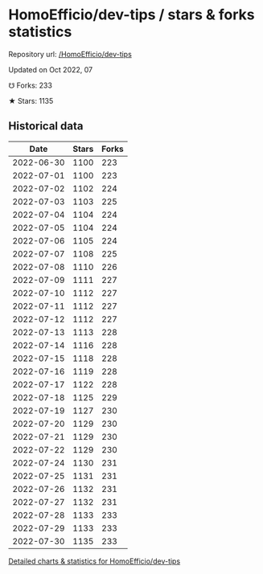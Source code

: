 # HomoEfficio/dev-tips / stars & forks statistics

Repository url: [/HomoEfficio/dev-tips](https://github.com/HomoEfficio/dev-tips)

Updated on Oct 2022, 07

☋ Forks: 233

★ Stars: 1135

## Historical data
| Date | Stars | Forks |
|------|-------|-------|
| 2022-06-30 | 1100 | 223 | 
| 2022-07-01 | 1100 | 223 | 
| 2022-07-02 | 1102 | 224 | 
| 2022-07-03 | 1103 | 225 | 
| 2022-07-04 | 1104 | 224 | 
| 2022-07-05 | 1104 | 224 | 
| 2022-07-06 | 1105 | 224 | 
| 2022-07-07 | 1108 | 225 | 
| 2022-07-08 | 1110 | 226 | 
| 2022-07-09 | 1111 | 227 | 
| 2022-07-10 | 1112 | 227 | 
| 2022-07-11 | 1112 | 227 | 
| 2022-07-12 | 1112 | 227 | 
| 2022-07-13 | 1113 | 228 | 
| 2022-07-14 | 1116 | 228 | 
| 2022-07-15 | 1118 | 228 | 
| 2022-07-16 | 1119 | 228 | 
| 2022-07-17 | 1122 | 228 | 
| 2022-07-18 | 1125 | 229 | 
| 2022-07-19 | 1127 | 230 | 
| 2022-07-20 | 1129 | 230 | 
| 2022-07-21 | 1129 | 230 | 
| 2022-07-22 | 1129 | 230 | 
| 2022-07-24 | 1130 | 231 | 
| 2022-07-25 | 1131 | 231 | 
| 2022-07-26 | 1132 | 231 | 
| 2022-07-27 | 1132 | 231 | 
| 2022-07-28 | 1133 | 233 | 
| 2022-07-29 | 1133 | 233 | 
| 2022-07-30 | 1135 | 233 | 


[Detailed charts & statistics for HomoEfficio/dev-tips](https://reviewgithub.com/rep/HomoEfficio/dev-tips)
